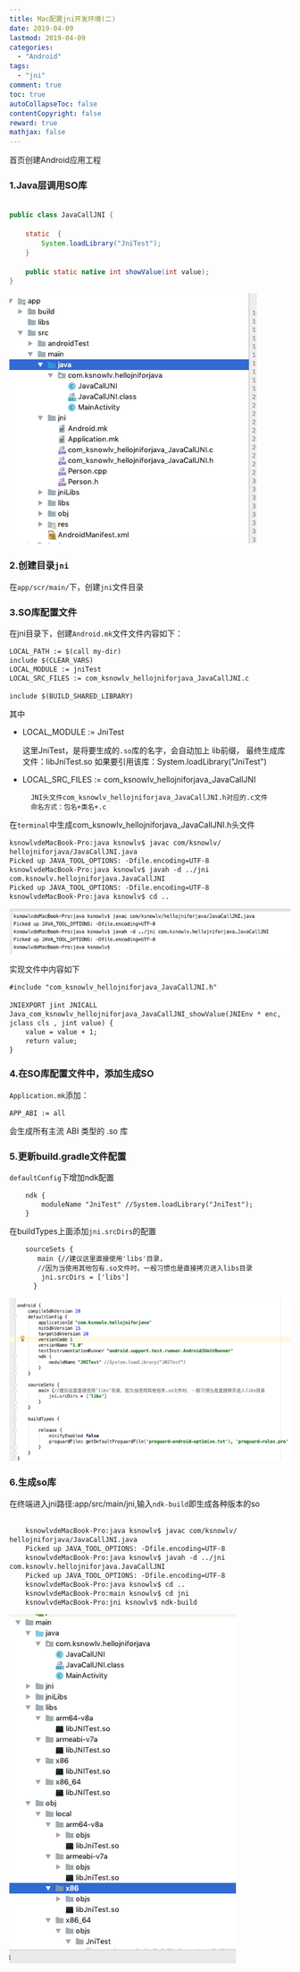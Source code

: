 ```yaml
---
title: Mac配置jni开发环境(二)
date: 2019-04-09
lastmod: 2019-04-09
categories:
  - "Android"
tags:
  - "jni"
comment: true
toc: true
autoCollapseToc: false
contentCopyright: false
reward: true
mathjax: false
---
```


首页创建Android应用工程

### 1.Java层调用SO库

```java

public class JavaCallJNI {

    static  {
        System.loadLibrary("JniTest");
    }

    public static native int showValue(int value);
}

```

![image](/images/post/2019-04-09-macxia-pei-zhi-jnikai-fa-huan-jing-er/jni-files.png) 


### 2.创建目录`jni`

在`app/scr/main/`下，创建`jni`文件目录

### 3.SO库配置文件

在jni目录下，创建`Android.mk`文件文件内容如下：


	LOCAL_PATH := $(call my-dir)
	include $(CLEAR_VARS)
	LOCAL_MODULE := jniTest
	LOCAL_SRC_FILES := com_ksnowlv_hellojniforjava_JavaCallJNI.c

	include $(BUILD_SHARED_LIBRARY)
	
其中

* LOCAL_MODULE := JniTest 
	
	这里JniTest，是将要生成的`.so`库的名字，会自动加上 lib前缀，
	最终生成库文件：libJniTest.so
	如果要引用该库：System.loadLibrary("JniTest")

* LOCAL_SRC_FILES := com_ksnowlv_hellojniforjava_JavaCallJNI 

		JNI头文件com_ksnowlv_hellojniforjava_JavaCallJNI.h对应的.c文件
		命名方式：包名+类名+.c

在`terminal`中生成com_ksnowlv_hellojniforjava_JavaCallJNI.h头文件

	ksnowlvdeMacBook-Pro:java ksnowlv$ javac com/ksnowlv/	hellojniforjava/JavaCallJNI.java 
	Picked up JAVA_TOOL_OPTIONS: -Dfile.encoding=UTF-8
	ksnowlvdeMacBook-Pro:java ksnowlv$ javah -d ../jni 	com.ksnowlv.hellojniforjava.JavaCallJNI
	Picked up JAVA_TOOL_OPTIONS: -Dfile.encoding=UTF-8
	ksnowlvdeMacBook-Pro:java ksnowlv$ cd ..

![image](/images/post/2019-04-09-macxia-pei-zhi-jnikai-fa-huan-jing-er/jni_header_create.png) 

实现文件中内容如下

	#include "com_ksnowlv_hellojniforjava_JavaCallJNI.h"
	
	JNIEXPORT jint JNICALL 	Java_com_ksnowlv_hellojniforjava_JavaCallJNI_showValue(JNIEnv * enc, jclass cls , jint value) {
		value = value + 1;
    	return value;
  	}
		

### 4.在SO库配置文件中，添加生成SO
`Application.mk`添加：

	APP_ABI := all	
	
会生成所有主流 ABI 类型的 .so 库


### 5.更新build.gradle文件配置

`defaultConfig`下增加ndk配置

		ndk {
    		moduleName "JniTest" //System.loadLibrary("JniTest");
		}
	
 
 在buildTypes上面添加`jni.srcDirs`的配置

    	sourceSets {
           main {//建议这里直接使用'libs'目录，
           //因为当使用其他包有.so文件时，一般习惯也是直接拷贝进入libs目录
            jni.srcDirs = ['libs']
          }
    	



![image](/images/post/2019-04-09-macxia-pei-zhi-jnikai-fa-huan-jing-er/build-gradle.png) 

### 6.生成so库

在终端进入jni路径:app/src/main/jni,输入`ndk-build`即生成各种版本的so

```terminal

	ksnowlvdeMacBook-Pro:java ksnowlv$ javac com/ksnowlv/	hellojniforjava/JavaCallJNI.java 
	Picked up JAVA_TOOL_OPTIONS: -Dfile.encoding=UTF-8
	ksnowlvdeMacBook-Pro:java ksnowlv$ javah -d ../jni 	com.ksnowlv.hellojniforjava.JavaCallJNI
	Picked up JAVA_TOOL_OPTIONS: -Dfile.encoding=UTF-8
	ksnowlvdeMacBook-Pro:java ksnowlv$ cd ..
	ksnowlvdeMacBook-Pro:main ksnowlv$ cd jni
	ksnowlvdeMacBook-Pro:jni ksnowlv$ ndk-build
```

![image](/images/post/2019-04-09-macxia-pei-zhi-jnikai-fa-huan-jing-er/so.png) 




